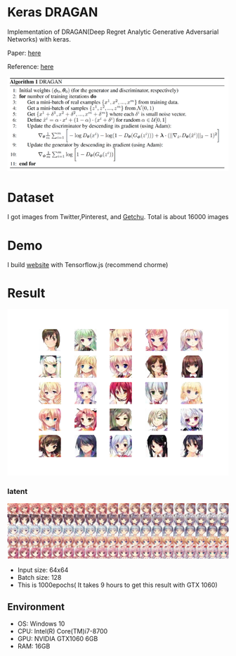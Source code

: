 # Keras DRAGAN

Implementation of DRAGAN(Deep Regret Analytic Generative Adversarial Networks) with keras.

Paper: [here](https://arxiv.org/abs/1705.07215)

Reference: [here](https://github.com/tjwei/GANotebooks/blob/master/dragan-keras.ipynb)


![DRAGAN_Alg](./image/DRAGAN_alg.png)

# Dataset
I got images from Twitter,Pinterest, and [Getchu](http://www.getchu.com/). Total is about 16000 images



# Demo
I build [website](https://girlsgan.herokuapp.com/index.html#/) with Tensorflow.js (recommend chorme)



# Result

![DRAGAN](./image/result.png)

### latent
![latent](./image/latent.jpg)

- Input size: 64x64
- Batch size: 128
- This is 1000epochs( It takes 9 hours to get this result with GTX 1060)

## Environment
- OS: Windows 10
- CPU: Intel(R) Core(TM)i7-8700
- GPU: NVIDIA GTX1060 6GB
- RAM: 16GB
